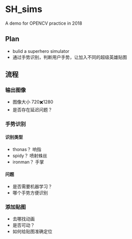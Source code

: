 # SH_sims
A demo for OPENCV practice in 2018
## Plan
* bulid a superhero simulator
* 通过手势识别，判断用户手势，让加入不同的超级英雄贴图
## 流程
### 输出图像
* 图像大小 720✖️1280
* 是否存在延迟问题？
### 手势识别
#### 识别类型
* thonas？ 响指
* spidy？ 喷射蛛丝
* ironman？ 手掌
#### 问题
* 是否需要机器学习？
* 哪个手势方便识别
### 添加贴图
* 去哪找动画
* 是否可动？
* 如何给贴图准确定位
